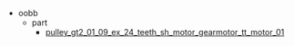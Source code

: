 * oobb
  * part
    * [pulley_gt2_01_09_ex_24_teeth_sh_motor_gearmotor_tt_motor_01](oobb/part/pulley_gt2_01_09_ex_24_teeth_sh_motor_gearmotor_tt_motor_01)
